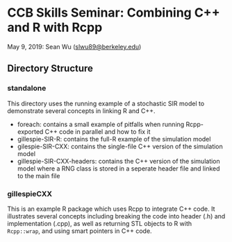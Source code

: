 # CCB Skills Seminar: Combining C++ and R with Rcpp

May 9, 2019: Sean Wu (slwu89@berkeley.edu)

## Directory Structure

### standalone

This directory uses the running example of a stochastic SIR model to demonstrate several concepts in linking R and C++.
 
  * foreach: contains a small example of pitfalls when running Rcpp-exported C++ code in parallel and how to fix it
  * gillespie-SIR-R: contains the full-R example of the simulation model
  * gilespie-SIR-CXX: contains the single-file C++ version of the simulation model
  * gillespie-SIR-CXX-headers: contains the C++ version of the simulation model where a RNG class is stored in a seperate header file and linked to the main file
  
### gillespieCXX

This is an example R package which uses Rcpp to integrate C++ code. It illustrates several concepts including breaking the code into header (.h) and implementation (.cpp), as well as returning STL objects to R with `Rcpp::wrap`, and using smart pointers in C++ code.
